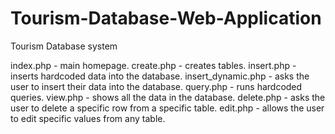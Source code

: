 # Tourism-Database-Web-Application
Tourism Database system

index.php - main homepage.
create.php - creates tables.
insert.php - inserts hardcoded data into the database.
insert_dynamic.php - asks the user to insert their data into the database.
query.php - runs hardcoded queries.
view.php - shows all the data in the database.
delete.php - asks the user to delete a specific row from a specific table.
edit.php - allows the user to edit specific values from any table.
